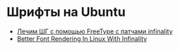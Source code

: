 # Шрифты на Ubuntu

* [Лечим ШГ с помощью FreeType с патчами infinality](http://kubuntu.ru/node/12311)
* [Better Font Rendering In Linux With Infinality](http://www.webupd8.org/2013/06/better-font-rendering-in-linux-with.html)
